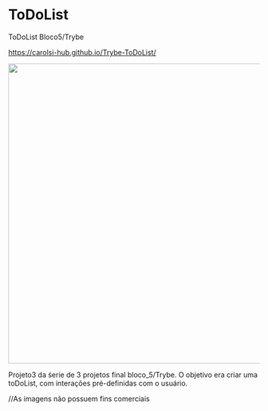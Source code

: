 # ToDoList
ToDoList Bloco5/Trybe

https://carolsi-hub.github.io/Trybe-ToDoList/

<img src="./todo-list.png" width=600px />

Projeto3 da śerie de 3 projetos final bloco_5/Trybe.
O objetivo era criar uma toDoList, com interações pré-definidas com o usuário.

//As imagens não possuem fins comerciais
